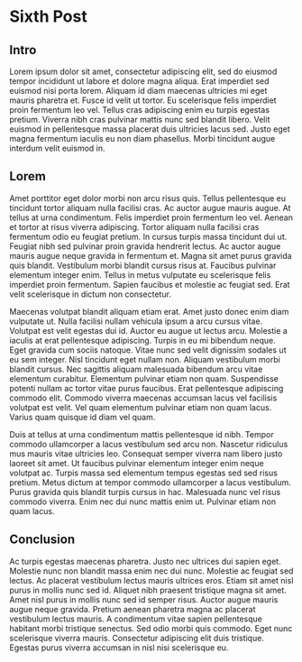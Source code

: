 # Sixth Post

## Intro
Lorem ipsum dolor sit amet, consectetur adipiscing elit, sed do eiusmod tempor incididunt ut labore et dolore magna aliqua. Erat imperdiet sed euismod nisi porta lorem. Aliquam id diam maecenas ultricies mi eget mauris pharetra et. Fusce id velit ut tortor. Eu scelerisque felis imperdiet proin fermentum leo vel. Tellus cras adipiscing enim eu turpis egestas pretium. Viverra nibh cras pulvinar mattis nunc sed blandit libero. Velit euismod in pellentesque massa placerat duis ultricies lacus sed. Justo eget magna fermentum iaculis eu non diam phasellus. Morbi tincidunt augue interdum velit euismod in.

## Lorem
Amet porttitor eget dolor morbi non arcu risus quis. Tellus pellentesque eu tincidunt tortor aliquam nulla facilisi cras. Ac auctor augue mauris augue. At tellus at urna condimentum. Felis imperdiet proin fermentum leo vel. Aenean et tortor at risus viverra adipiscing. Tortor aliquam nulla facilisi cras fermentum odio eu feugiat pretium. In cursus turpis massa tincidunt dui ut. Feugiat nibh sed pulvinar proin gravida hendrerit lectus. Ac auctor augue mauris augue neque gravida in fermentum et. Magna sit amet purus gravida quis blandit. Vestibulum morbi blandit cursus risus at. Faucibus pulvinar elementum integer enim. Tellus in metus vulputate eu scelerisque felis imperdiet proin fermentum. Sapien faucibus et molestie ac feugiat sed. Erat velit scelerisque in dictum non consectetur.

Maecenas volutpat blandit aliquam etiam erat. Amet justo donec enim diam vulputate ut. Nulla facilisi nullam vehicula ipsum a arcu cursus vitae. Volutpat est velit egestas dui id. Auctor eu augue ut lectus arcu. Molestie a iaculis at erat pellentesque adipiscing. Turpis in eu mi bibendum neque. Eget gravida cum sociis natoque. Vitae nunc sed velit dignissim sodales ut eu sem integer. Nisl tincidunt eget nullam non. Aliquam vestibulum morbi blandit cursus. Nec sagittis aliquam malesuada bibendum arcu vitae elementum curabitur. Elementum pulvinar etiam non quam. Suspendisse potenti nullam ac tortor vitae purus faucibus. Erat pellentesque adipiscing commodo elit. Commodo viverra maecenas accumsan lacus vel facilisis volutpat est velit. Vel quam elementum pulvinar etiam non quam lacus. Varius quam quisque id diam vel quam.

Duis at tellus at urna condimentum mattis pellentesque id nibh. Tempor commodo ullamcorper a lacus vestibulum sed arcu non. Nascetur ridiculus mus mauris vitae ultricies leo. Consequat semper viverra nam libero justo laoreet sit amet. Ut faucibus pulvinar elementum integer enim neque volutpat ac. Turpis massa sed elementum tempus egestas sed sed risus pretium. Metus dictum at tempor commodo ullamcorper a lacus vestibulum. Purus gravida quis blandit turpis cursus in hac. Malesuada nunc vel risus commodo viverra. Enim nec dui nunc mattis enim ut. Pulvinar etiam non quam lacus.

## Conclusion
Ac turpis egestas maecenas pharetra. Justo nec ultrices dui sapien eget. Molestie nunc non blandit massa enim nec dui nunc. Molestie ac feugiat sed lectus. Ac placerat vestibulum lectus mauris ultrices eros. Etiam sit amet nisl purus in mollis nunc sed id. Aliquet nibh praesent tristique magna sit amet. Amet nisl purus in mollis nunc sed id semper risus. Auctor augue mauris augue neque gravida. Pretium aenean pharetra magna ac placerat vestibulum lectus mauris. A condimentum vitae sapien pellentesque habitant morbi tristique senectus. Sed odio morbi quis commodo. Eget nunc scelerisque viverra mauris. Consectetur adipiscing elit duis tristique. Egestas purus viverra accumsan in nisl nisi scelerisque eu.
